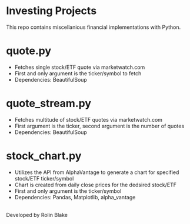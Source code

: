 # Investing Projects
This repo contains miscellanious financial implementations with Python.
 
# quote.py
<ul>
<li>Fetches single stock/ETF quote via marketwatch.com</li>
<li>First and only argument is the ticker/symbol to fetch</li>
<li>Dependencies: BeautifulSoup</li></ul>


# quote_stream.py
<ul>
<li>Fetches multitude of stock/ETF quotes via marketwatch.com</li>
<li>First argument is the ticker, second argument is the number of quotes</li>
<li>Dependencies: BeautifulSoup</li></ul>

# stock_chart.py
<ul>
<li>Utilizes the API from AlphaVantage to generate a chart for specified stock/ETF ticker/symbol</li>
<li>Chart is created from daily close prices for the dedsired stock/ETF</li>
<li>First and only argument is the ticker/symbol</li>
<li>Dependencies: Pandas, Matplotlib, alpha_vantage</li></ul>
<br />
Developed by Rolin Blake
